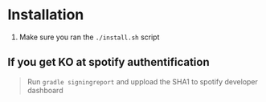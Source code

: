 # Installation

1. Make sure you ran the `./install.sh` script

## If you get KO at spotify authentification
> Run `gradle signingreport` and uppload the SHA1 to spotify developer dashboard
